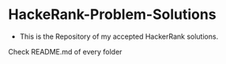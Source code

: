 # HackeRank-Problem-Solutions

* This is the Repository of my accepted HackerRank solutions.

Check README.md of every folder

